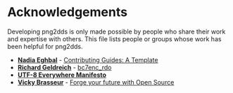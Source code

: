 # Acknowledgements

Developing png2dds is only made possible by people who share their work and expertise with others. This file lists people or groups whose work has been helpful for png2dds.

* **[Nadia Eghbal](https://github.com/nayafia)** - [Contributing Guides: A Template](https://github.com/nayafia/contributing-template)
* **[Richard Geldreich](https://richg42.blogspot.com/)** - [bc7enc_rdo](https://github.com/richgel999/bc7enc_rdo)
* **[UTF-8 Everywhere Manifesto](http://utf8everywhere.org/)**
* **[Vicky Brasseur](https://www.vmbrasseur.com)** - [Forge your future with Open Source](https://pragprog.com/titles/vbopens/forge-your-future-with-open-source/)
